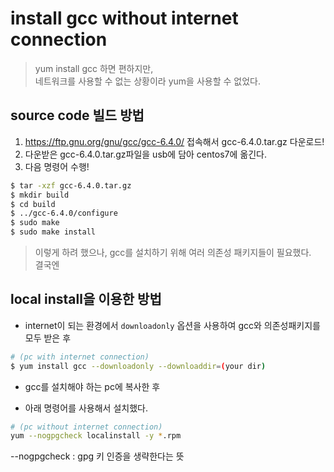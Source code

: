 # install gcc without internet connection
> yum install gcc 하면 편하지만,\
> 네트워크를 사용할 수 없는 상황이라 yum을 사용할 수 없었다.

## source code 빌드 방법
1. https://ftp.gnu.org/gnu/gcc/gcc-6.4.0/ 접속해서 gcc-6.4.0.tar.gz 다운로드!
2. 다운받은 gcc-6.4.0.tar.gz파일을 usb에 담아 centos7에 옮긴다.
3.  다음 명령어 수행!
```bash
$ tar -xzf gcc-6.4.0.tar.gz 
$ mkdir build
$ cd build
$ ../gcc-6.4.0/configure
$ sudo make
$ sudo make install
```
> 이렇게 하려 했으나, gcc를 설치하기 위해 여러 의존성 패키지들이 필요했다.\
> 결국엔

## local install을 이용한 방법
* internet이 되는 환경에서 `downloadonly` 옵션을 사용하여 gcc와 의존성패키지를 모두 받은 후
```bash
# (pc with internet connection)
$ yum install gcc --downloadonly --downloaddir=(your dir)
```
* gcc를 설치해야 하는  pc에 복사한 후 

* 아래 명령어를 사용해서 설치했다.
```bash
# (pc without internet connection)
yum --nogpgcheck localinstall -y *.rpm
```
--nogpgcheck : gpg 키 인증을 생략한다는 뜻

<comment></comment>